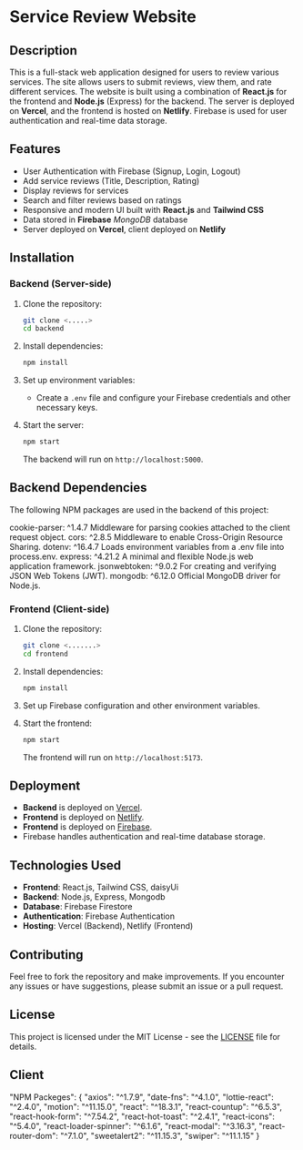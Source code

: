 
# Service Review Website

## Description

This is a full-stack web application designed for users to review various services. The site allows users to submit reviews, view them, and rate different services. The website is built using a combination of **React.js** for the frontend and **Node.js** (Express) for the backend. The server is deployed on **Vercel**, and the frontend is hosted on **Netlify**. Firebase is used for user authentication and real-time data storage.

## Features

- User Authentication with Firebase (Signup, Login, Logout)
- Add service reviews (Title, Description, Rating)
- Display reviews for services
- Search and filter reviews based on ratings
- Responsive and modern UI built with **React.js** and **Tailwind CSS**
- Data stored in **Firebase** *MongoDB* database
- Server deployed on **Vercel**, client deployed on **Netlify**

## Installation

### Backend (Server-side)

1. Clone the repository:
   ```bash
   git clone <.....>
   cd backend
   ```

2. Install dependencies:
   ```bash
   npm install
   ```

3. Set up environment variables:
   - Create a `.env` file and configure your Firebase credentials and other necessary keys.

4. Start the server:
   ```bash
   npm start
   ```

   The backend will run on `http://localhost:5000`.

 ##  Backend Dependencies
 
The following NPM packages are used in the backend of this project:

cookie-parser: ^1.4.7
Middleware for parsing cookies attached to the client request object.
cors: ^2.8.5
Middleware to enable Cross-Origin Resource Sharing.
dotenv: ^16.4.7
Loads environment variables from a .env file into process.env.
express: ^4.21.2
A minimal and flexible Node.js web application framework.
jsonwebtoken: ^9.0.2
For creating and verifying JSON Web Tokens (JWT).
mongodb: ^6.12.0
Official MongoDB driver for Node.js.

### Frontend (Client-side)

1. Clone the repository:
   ```bash
   git clone <.......>
   cd frontend
   ```

2. Install dependencies:
   ```bash
   npm install
   ```

3. Set up Firebase configuration and other environment variables.

4. Start the frontend:
   ```bash
   npm start
   ```

   The frontend will run on `http://localhost:5173`.

## Deployment

- **Backend** is deployed on [Vercel](https://service-review-system-server-mauve.vercel.app).
- **Frontend** is deployed on [Netlify](https://fascinating-chebakia-6bd25e.netlify.app).
- **Frontend** is deployed on [Firebase](https://service-review-b0708.web.app).
- Firebase handles authentication and real-time database storage.

## Technologies Used

- **Frontend**: React.js, Tailwind CSS, daisyUi
- **Backend**: Node.js, Express, Mongodb
- **Database**: Firebase Firestore
- **Authentication**: Firebase Authentication
- **Hosting**: Vercel (Backend), Netlify (Frontend)

## Contributing

Feel free to fork the repository and make improvements. If you encounter any issues or have suggestions, please submit an issue or a pull request.

## License

This project is licensed under the MIT License - see the [LICENSE](LICENSE) file for details.

## Client
"NPM Packeges": {
    "axios": "^1.7.9",
    "date-fns": "^4.1.0",
    "lottie-react": "^2.4.0",
    "motion": "^11.15.0",
    "react": "^18.3.1",
    "react-countup": "^6.5.3",
    "react-hook-form": "^7.54.2",
    "react-hot-toast": "^2.4.1",
    "react-icons": "^5.4.0",
    "react-loader-spinner": "^6.1.6",
    "react-modal": "^3.16.3",
    "react-router-dom": "^7.1.0",
    "sweetalert2": "^11.15.3",
    "swiper": "^11.1.15"
}

